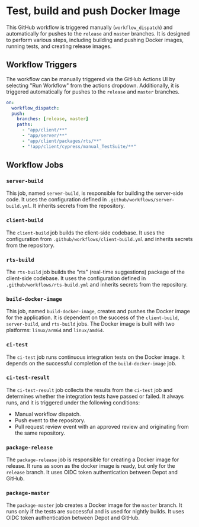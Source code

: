 # Test, build and push Docker Image

This GitHub workflow is triggered manually (`workflow_dispatch`) and automatically for pushes to the `release` and `master` branches. It is designed to perform various steps, including building and pushing Docker images, running tests, and creating release images.

## Workflow Triggers

The workflow can be manually triggered via the GitHub Actions UI by selecting "Run Workflow" from the actions dropdown. Additionally, it is triggered automatically for pushes to the `release` and `master` branches.

```yaml
on:
  workflow_dispatch:
  push:
    branches: [release, master]
    paths:
      - "app/client/**"
      - "app/server/**"
      - "app/client/packages/rts/**"
      - "!app/client/cypress/manual_TestSuite/**"
```

## Workflow Jobs

### `server-build`

This job, named `server-build`, is responsible for building the server-side code. It uses the configuration defined in `.github/workflows/server-build.yml`. It inherits secrets from the repository.

### `client-build`

The `client-build` job builds the client-side codebase. It uses the configuration from `.github/workflows/client-build.yml` and inherits secrets from the repository.

### `rts-build`

The `rts-build` job builds the "rts" (real-time suggestions) package of the client-side codebase. It uses the configuration defined in `.github/workflows/rts-build.yml` and inherits secrets from the repository.

### `build-docker-image`

This job, named `build-docker-image`, creates and pushes the Docker image for the application. It is dependent on the success of the `client-build`, `server-build`, and `rts-build` jobs. The Docker image is built with two platforms: `linux/arm64` and `linux/amd64`.

### `ci-test`

The `ci-test` job runs continuous integration tests on the Docker image. It depends on the successful completion of the `build-docker-image` job.

### `ci-test-result`

The `ci-test-result` job collects the results from the `ci-test` job and determines whether the integration tests have passed or failed. It always runs, and it is triggered under the following conditions:
- Manual workflow dispatch.
- Push event to the repository.
- Pull request review event with an approved review and originating from the same repository.

### `package-release`

The `package-release` job is responsible for creating a Docker image for release. It runs as soon as the docker image is ready, but only for the `release` branch. It uses OIDC token authentication between Depot and GitHub.

### `package-master`

The `package-master` job creates a Docker image for the `master` branch. It runs only if the tests are successful and is used for nightly builds. It uses OIDC token authentication between Depot and GitHub.